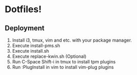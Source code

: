 # Dotfiles!

## Deployment

1. Install i3, tmux, vim and etc. with your package manager.
2. Execute install-pms.sh
3. Execute install.sh
4. Execute replace-kwin.sh (Optional)
5. Run C-Space Shift-i in tmux to install tpm plugins
6. Run :PlugInstall in vim to install vim-plug plugins

